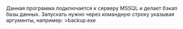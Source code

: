Данная программа подключается к серверу MSSQL и делает бэкап базы данных.
Запускать нужно через командную строку указывая аргументы, например:
        >backup.exe <hostname> <port> <baseName>
